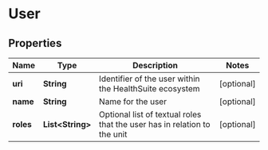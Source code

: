 

# User

## Properties

Name | Type | Description | Notes
------------ | ------------- | ------------- | -------------
**uri** | **String** | Identifier of the user within the HealthSuite ecosystem |  [optional]
**name** | **String** | Name for the user |  [optional]
**roles** | **List&lt;String&gt;** | Optional list of textual roles that the user has in relation to the unit |  [optional]



